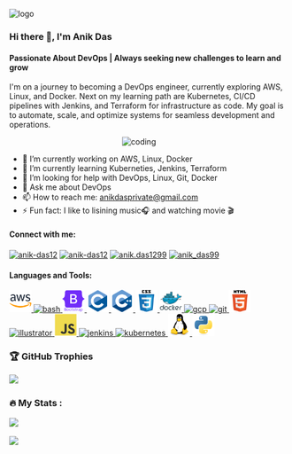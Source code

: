![logo](https://media.licdn.com/dms/image/v2/D5616AQEkbCmKm1raFA/profile-displaybackgroundimage-shrink_350_1400/profile-displaybackgroundimage-shrink_350_1400/0/1727414199230?e=1732752000&v=beta&t=fAkXRqk7mAXJoXbnGt3wd5xZdmFciloSE2q7zvEAHck)

### Hi there 👋, I'm Anik Das
#### Passionate About DevOps | Always seeking new challenges to learn and grow

I'm on a journey to becoming a DevOps engineer, currently exploring AWS, Linux, and Docker. Next on my learning path are Kubernetes, CI/CD pipelines with Jenkins, and Terraform for infrastructure as code. My goal is to automate, scale, and optimize systems for seamless development and operations.

<img align = "right" alt = "coding" width="300" src = "https://raw.githubusercontent.com/TheDudeThatCode/TheDudeThatCode/master/Assets/Designer.gif"> </br>

- 🔭 I’m currently working on AWS, Linux, Docker 
- 🌱 I’m currently learning Kuberneties, Jenkins, Terraform 
- 🤔 I’m looking for help with DevOps, Linux, Git, Docker 
- 💬 Ask me about DevOps 
- 📫 How to reach me: anikdasprivate@gmail.com 
- ⚡ Fun fact: I like to lisining music🎧 and watching movie 🎬 

<h4 align="left">Connect with me:</h4>

<a href="https://github.com/anik-devops11" target="blank"><img align="center" src="https://raw.githubusercontent.com/rahuldkjain/github-profile-readme-generator/master/src/images/icons/Social/github.svg" alt="anik-das12" height="30" width="40" /></a>
<a href="https://linkedin.com/in/anik-das12" target="blank"><img align="center" src="https://raw.githubusercontent.com/rahuldkjain/github-profile-readme-generator/master/src/images/icons/Social/linked-in-alt.svg" alt="anik-das12" height="30" width="40" /></a>
<a href="https://fb.com/anik.das1299" target="blank"><img align="center" src="https://raw.githubusercontent.com/rahuldkjain/github-profile-readme-generator/master/src/images/icons/Social/facebook.svg" alt="anik.das1299" height="30" width="40" /></a>
<a href="https://instagram.com/anik_das99" target="blank"><img align="center" src="https://raw.githubusercontent.com/rahuldkjain/github-profile-readme-generator/master/src/images/icons/Social/instagram.svg" alt="anik_das99" height="30" width="40" /></a> 

<h4 align="left">Languages and Tools:</h4>

<p align="left"> <a href="https://aws.amazon.com" target="_blank" rel="noreferrer"> <img src="https://raw.githubusercontent.com/devicons/devicon/master/icons/amazonwebservices/amazonwebservices-original-wordmark.svg" alt="aws" width="40" height="40"/> </a> <a href="https://www.gnu.org/software/bash/" target="_blank" rel="noreferrer"> <img src="https://www.vectorlogo.zone/logos/gnu_bash/gnu_bash-icon.svg" alt="bash" width="40" height="40"/> </a> <a href="https://getbootstrap.com" target="_blank" rel="noreferrer"> <img src="https://raw.githubusercontent.com/devicons/devicon/master/icons/bootstrap/bootstrap-plain-wordmark.svg" alt="bootstrap" width="40" height="40"/> </a> <a href="https://www.cprogramming.com/" target="_blank" rel="noreferrer"> <img src="https://raw.githubusercontent.com/devicons/devicon/master/icons/c/c-original.svg" alt="c" width="40" height="40"/> </a> <a href="https://www.w3schools.com/cpp/" target="_blank" rel="noreferrer"> <img src="https://raw.githubusercontent.com/devicons/devicon/master/icons/cplusplus/cplusplus-original.svg" alt="cplusplus" width="40" height="40"/> </a> <a href="https://www.w3schools.com/css/" target="_blank" rel="noreferrer"> <img src="https://raw.githubusercontent.com/devicons/devicon/master/icons/css3/css3-original-wordmark.svg" alt="css3" width="40" height="40"/> </a> <a href="https://www.docker.com/" target="_blank" rel="noreferrer"> <img src="https://raw.githubusercontent.com/devicons/devicon/master/icons/docker/docker-original-wordmark.svg" alt="docker" width="40" height="40"/> </a> <a href="https://cloud.google.com" target="_blank" rel="noreferrer"> <img src="https://www.vectorlogo.zone/logos/google_cloud/google_cloud-icon.svg" alt="gcp" width="40" height="40"/> </a> <a href="https://git-scm.com/" target="_blank" rel="noreferrer"> <img src="https://www.vectorlogo.zone/logos/git-scm/git-scm-icon.svg" alt="git" width="40" height="40"/> </a> <a href="https://www.w3.org/html/" target="_blank" rel="noreferrer"> <img src="https://raw.githubusercontent.com/devicons/devicon/master/icons/html5/html5-original-wordmark.svg" alt="html5" width="40" height="40"/> </a> <a href="https://www.adobe.com/in/products/illustrator.html" target="_blank" rel="noreferrer"> <img src="https://www.vectorlogo.zone/logos/adobe_illustrator/adobe_illustrator-icon.svg" alt="illustrator" width="40" height="40"/> </a> <a href="https://developer.mozilla.org/en-US/docs/Web/JavaScript" target="_blank" rel="noreferrer"> <img src="https://raw.githubusercontent.com/devicons/devicon/master/icons/javascript/javascript-original.svg" alt="javascript" width="40" height="40"/> </a> <a href="https://www.jenkins.io" target="_blank" rel="noreferrer"> <img src="https://www.vectorlogo.zone/logos/jenkins/jenkins-icon.svg" alt="jenkins" width="40" height="40"/> </a> <a href="https://kubernetes.io" target="_blank" rel="noreferrer"> <img src="https://www.vectorlogo.zone/logos/kubernetes/kubernetes-icon.svg" alt="kubernetes" width="40" height="40"/> </a> <a href="https://www.linux.org/" target="_blank" rel="noreferrer"> <img src="https://raw.githubusercontent.com/devicons/devicon/master/icons/linux/linux-original.svg" alt="linux" width="40" height="40"/> </a> <a href="https://www.python.org" target="_blank" rel="noreferrer"> <img src="https://raw.githubusercontent.com/devicons/devicon/master/icons/python/python-original.svg" alt="python" width="40" height="40"/> </a> </p>

<h3 align="left">  🏆 GitHub Trophies </h3>

![](https://github-profile-trophy.vercel.app/?username=anik-devops11&theme=radical&no-frame=false&no-bg=true&margin-w=4)

<h3 align="left">🔥   My Stats :</h3>

![](https://github-readme-stats.vercel.app/api?username=anik-devops11&theme=radical&_border=false&include_all_commits=true&count_private=true)

![](https://github-readme-streak-stats.herokuapp.com/?user=anik-devops11&theme=radical&hide_border=false)


